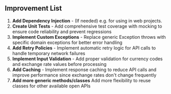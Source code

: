 ## Improvement List

1. **Add Dependency Injection** - (If needed) e.g. for using in web projects.
2. **Create Unit Tests** - Add comprehensive test coverage with mocking to ensure code reliability and prevent regressions
3. **Implement Custom Exceptions** - Replace generic Exception throws with specific domain exceptions for better error handling
4. **Add Retry Policies** - Implement automatic retry logic for API calls to handle temporary network failures
5. **Implement Input Validation** - Add proper validation for currency codes and exchange rate values before processing
6. **Add Caching** - Implement response caching to reduce API calls and improve performance since exchange rates don't change frequently
7. **Add more generic methods/classes** Add more flexibility to reuse classes for other available open APIs

